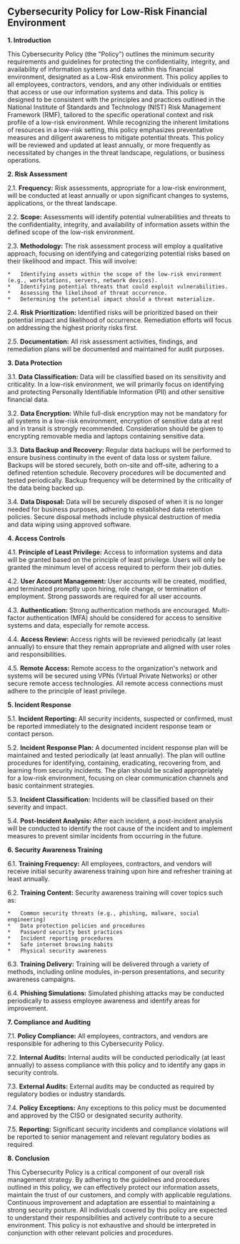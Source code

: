## Cybersecurity Policy for Low-Risk Financial Environment

**1. Introduction**

This Cybersecurity Policy (the "Policy") outlines the minimum security requirements and guidelines for protecting the confidentiality, integrity, and availability of information systems and data within this financial environment, designated as a Low-Risk environment. This policy applies to all employees, contractors, vendors, and any other individuals or entities that access or use our information systems and data. This policy is designed to be consistent with the principles and practices outlined in the National Institute of Standards and Technology (NIST) Risk Management Framework (RMF), tailored to the specific operational context and risk profile of a low-risk environment. While recognizing the inherent limitations of resources in a low-risk setting, this policy emphasizes preventative measures and diligent awareness to mitigate potential threats. This policy will be reviewed and updated at least annually, or more frequently as necessitated by changes in the threat landscape, regulations, or business operations.

**2. Risk Assessment**

2.1. **Frequency:** Risk assessments, appropriate for a low-risk environment, will be conducted at least annually or upon significant changes to systems, applications, or the threat landscape.

2.2. **Scope:** Assessments will identify potential vulnerabilities and threats to the confidentiality, integrity, and availability of information assets within the defined scope of the low-risk environment.

2.3. **Methodology:** The risk assessment process will employ a qualitative approach, focusing on identifying and categorizing potential risks based on their likelihood and impact. This will involve:

    *   Identifying assets within the scope of the low-risk environment (e.g., workstations, servers, network devices).
    *   Identifying potential threats that could exploit vulnerabilities.
    *   Assessing the likelihood of threat occurrence.
    *   Determining the potential impact should a threat materialize.

2.4. **Risk Prioritization:** Identified risks will be prioritized based on their potential impact and likelihood of occurrence. Remediation efforts will focus on addressing the highest priority risks first.

2.5. **Documentation:** All risk assessment activities, findings, and remediation plans will be documented and maintained for audit purposes.

**3. Data Protection**

3.1. **Data Classification:** Data will be classified based on its sensitivity and criticality. In a low-risk environment, we will primarily focus on identifying and protecting Personally Identifiable Information (PII) and other sensitive financial data.

3.2. **Data Encryption:**  While full-disk encryption may not be mandatory for all systems in a low-risk environment, encryption of sensitive data at rest and in transit is strongly recommended. Consideration should be given to encrypting removable media and laptops containing sensitive data.

3.3. **Data Backup and Recovery:** Regular data backups will be performed to ensure business continuity in the event of data loss or system failure. Backups will be stored securely, both on-site and off-site, adhering to a defined retention schedule. Recovery procedures will be documented and tested periodically. Backup frequency will be determined by the criticality of the data being backed up.

3.4. **Data Disposal:**  Data will be securely disposed of when it is no longer needed for business purposes, adhering to established data retention policies. Secure disposal methods include physical destruction of media and data wiping using approved software.

**4. Access Controls**

4.1. **Principle of Least Privilege:** Access to information systems and data will be granted based on the principle of least privilege. Users will only be granted the minimum level of access required to perform their job duties.

4.2. **User Account Management:** User accounts will be created, modified, and terminated promptly upon hiring, role change, or termination of employment. Strong passwords are required for all user accounts.

4.3. **Authentication:** Strong authentication methods are encouraged. Multi-factor authentication (MFA) should be considered for access to sensitive systems and data, especially for remote access.

4.4. **Access Review:** Access rights will be reviewed periodically (at least annually) to ensure that they remain appropriate and aligned with user roles and responsibilities.

4.5. **Remote Access:** Remote access to the organization's network and systems will be secured using VPNs (Virtual Private Networks) or other secure remote access technologies. All remote access connections must adhere to the principle of least privilege.

**5. Incident Response**

5.1. **Incident Reporting:** All security incidents, suspected or confirmed, must be reported immediately to the designated incident response team or contact person.

5.2. **Incident Response Plan:**  A documented incident response plan will be maintained and tested periodically (at least annually). The plan will outline procedures for identifying, containing, eradicating, recovering from, and learning from security incidents. The plan should be scaled appropriately for a low-risk environment, focusing on clear communication channels and basic containment strategies.

5.3. **Incident Classification:** Incidents will be classified based on their severity and impact.

5.4. **Post-Incident Analysis:**  After each incident, a post-incident analysis will be conducted to identify the root cause of the incident and to implement measures to prevent similar incidents from occurring in the future.

**6. Security Awareness Training**

6.1. **Training Frequency:** All employees, contractors, and vendors will receive initial security awareness training upon hire and refresher training at least annually.

6.2. **Training Content:**  Security awareness training will cover topics such as:

    *   Common security threats (e.g., phishing, malware, social engineering)
    *   Data protection policies and procedures
    *   Password security best practices
    *   Incident reporting procedures
    *   Safe internet browsing habits
    *   Physical security awareness

6.3. **Training Delivery:** Training will be delivered through a variety of methods, including online modules, in-person presentations, and security awareness campaigns.

6.4. **Phishing Simulations:** Simulated phishing attacks may be conducted periodically to assess employee awareness and identify areas for improvement.

**7. Compliance and Auditing**

7.1. **Policy Compliance:** All employees, contractors, and vendors are responsible for adhering to this Cybersecurity Policy.

7.2. **Internal Audits:** Internal audits will be conducted periodically (at least annually) to assess compliance with this policy and to identify any gaps in security controls.

7.3. **External Audits:** External audits may be conducted as required by regulatory bodies or industry standards.

7.4. **Policy Exceptions:**  Any exceptions to this policy must be documented and approved by the CISO or designated security authority.

7.5. **Reporting:**  Significant security incidents and compliance violations will be reported to senior management and relevant regulatory bodies as required.

**8. Conclusion**

This Cybersecurity Policy is a critical component of our overall risk management strategy. By adhering to the guidelines and procedures outlined in this policy, we can effectively protect our information assets, maintain the trust of our customers, and comply with applicable regulations. Continuous improvement and adaptation are essential to maintaining a strong security posture. All individuals covered by this policy are expected to understand their responsibilities and actively contribute to a secure environment. This policy is not exhaustive and should be interpreted in conjunction with other relevant policies and procedures.
